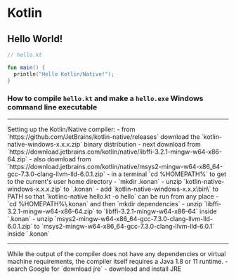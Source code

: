 # Kotlin


## Hello World!

```kt
// hello.kt

fun main() {
  println("Hello Kotlin/Native!");
}
```
### How to compile `hello.kt` and make a `hello.exe` Windows command line executable

<hr />
Setting up the Kotlin/Native compiler:  
- from `https://github.com/JetBrains/kotlin-native/releases` download the `kotlin-native-windows-x.x.x.zip` binary distribution
- next download from `https://download.jetbrains.com/kotlin/native/libffi-3.2.1-mingw-w64-x86-64.zip`
- also download from `https://download.jetbrains.com/kotlin/native/msys2-mingw-w64-x86_64-gcc-7.3.0-clang-llvm-lld-6.0.1.zip`
- in a terminal `cd %HOMEPATH%` to get to the current's user home directory
- `mkdir .konan`
- unzip `kotlin-native-windows-x.x.x.zip` to `.konan`
- add `kotlin-native-windows-x.x.x\bin\` to PATH so that `kotlinc-native hello.kt -o hello` can be run from any place
- `cd %HOMEPATH%\.konan` and then `mkdir dependencies`
- unzip `libffi-3.2.1-mingw-w64-x86-64.zip` to `libffi-3.2.1-mingw-w64-x86-64` inside `.konan`
- unzip `msys2-mingw-w64-x86_64-gcc-7.3.0-clang-llvm-lld-6.0.1.zip` to `msys2-mingw-w64-x86_64-gcc-7.3.0-clang-llvm-lld-6.0.1` inside `.konan`

<hr />
While the output of the compiler does not have any dependencies or virtual machine requirements, the compiler itself requires a Java 1.8 or 11 runtime.  
- search Google for `download jre`
- download and install JRE
